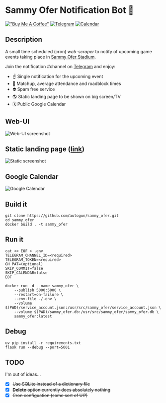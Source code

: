 # Sammy Ofer Notification Bot 🤖

[!["Buy Me A Coffee"](https://img.shields.io/badge/-buy_me_a%C2%A0coffee-gray?logo=buy-me-a-coffee&style=plastic)](https://www.buymeacoffee.com/drehelis)
[![Telegram](https://img.shields.io/endpoint?color=neon&style=plastic&url=https%3A%2F%2Ftg.sumanjay.workers.dev%2Fsammy_ofer_notification_channel&label=Sammy%20Ofer%20Notification%20Channel)](https://t.me/sammy_ofer_notification_channel)
[![Calendar](https://img.shields.io/badge/-Sammy_Ofer_Notification_Calendar-gray?logo=googlecalendar&style=plastic&logoColor=e9ff70)](https://yeshmishak.top/cal.html)

## Description

A small time scheduled (cron) _web-scraper_ to notify of upcoming game events taking place in [Sammy Ofer Stadium](https://www.haifa-stadium.com/ "Sammy Ofer Stadium").

Join the notification #channel on [Telegram](https://t.me/sammy_ofer_notification_channel) and enjoy:

* ☝️ Single notification for the upcoming event
* 🚦 Matchup, average attendance and roadblock times
* ⛔ Spam free service
* 🌎 Static landing page to be shown on big screen/TV
* 🗓️ Public Google Calendar

## Web-UI

![Web-UI screenshot](screen.png)

## Static landing page ([link](https://drehelis.github.io/sammy_ofer/static.html))

![Static screenshot](static.jpeg)

## Google Calendar

![Google Calendar](google_calendar.png)

## Build it
```
git clone https://github.com/autogun/sammy_ofer.git
cd sammy_ofer
docker build . -t sammy_ofer
```

## Run it
```
cat << EOF > .env
TELEGRAM_CHANNEL_ID=<required>
TELEGRAM_TOKEN=<required>
GH_PAT=(optional)
SKIP_COMMIT=false
SKIP_CALENDAR=false
EOF

docker run -d --name sammy_ofer \
    --publish 5000:5000 \
    --restart=on-failure \
    --env-file ./.env \
    --volume $(PWD)/service_account.json:/usr/src/sammy_ofer/service_account.json \
    --volume $(PWD)/sammy_ofer.db:/usr/src/sammy_ofer/sammy_ofer.db \
    sammy_ofer:latest
```

## Debug
```
uv pip install -r requirements.txt
flask run --debug --port=5001
```

## TODO
I'm out of ideas...

- [x] ~~Use SQLite instead of a dictionary file~~
- [x] ~~**Delete** option currently does absolutely nothing~~
- [x] ~~Cron configuation (some sort of UI?)~~

